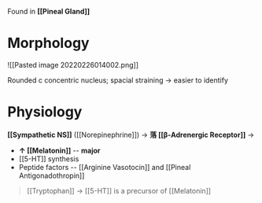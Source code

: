 Found in **[[Pineal Gland]]**

# Morphology

![[Pasted image 20220226014002.png]]

Rounded c concentric nucleus; spacial straining → easier to identify

# Physiology
**[[Sympathetic NS]]** ([[Norepinephrine]]) → **落 [[β-Adrenergic Receptor]]** →
- **↑ [[Melatonin]]** -- **major**
- [[5-HT]] synthesis
- Peptide factors -- [[Arginine Vasotocin]] and [[Pineal Antigonadothropin]]

> [[Tryptophan]] → [[5-HT]] is a precursor of [[Melatonin]]